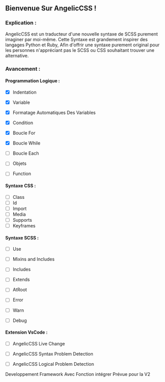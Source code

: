 ## Bienvenue Sur AngelicCSS !

### Explication :

AngelicCSS est un traducteur d'une nouvelle syntaxe de SCSS purement imaginer par moi-même.
Cette Syntaxe est grandement inspirer des langages Python et Ruby, Afin d'offrir une syntaxe purement original pour les personnes n'appréciant pas le SCSS ou CSS souhaitant trouver une alternative.


### Avancement :


#### Programmation Logique :

- [x] Indentation
- [x] Variable
- [x] Formatage Automatiques Des Variables 
- [x] Condition
- [x] Boucle For
- [x] Boucle While
- [ ] Boucle Each
- [ ] Objets
- [ ] Function 


#### Syntaxe CSS :

- [ ] Class
- [ ] Id
- [ ] Import
- [ ] Media
- [ ] Supports
- [ ] Keyframes

#### Syntaxe SCSS :

- [ ] Use
- [ ] Mixins and Includes
- [ ] Includes
- [ ] Extends
- [ ] AtRoot
- [ ] Error
- [ ] Warn
- [ ] Debug


#### Extension VsCode :

- [ ] AngelicCSS Live Change
- [ ] AngelicCSS Syntax Problem Detection
- [ ] AngelicCSS Logical Problem Detection


Developpement Framework Avec Fonction intégrer Prévue pour la V2

